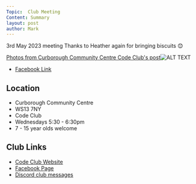 ```yaml
---
Topic:  Club Meeting
Content: Summary
layout: post
author: Mark
---
```

3rd May 2023 meeting
Thanks to Heather again for bringing biscuits  😊

[Photos from Curborough Community Centre Code Club's post](https://www.facebook.com/720665616418529/posts/746466603838430)![ALT TEXT](https://scontent.fbhx6-1.fna.fbcdn.net/v/t39.30808-6/344743618_1695603004227135_6227710091134753850_n.jpg?stp=dst-jpg_p720x720&_nc_cat=104&ccb=1-7&_nc_sid=5f2048&_nc_ohc=vefHN6aEUZwAX_DnYQV&_nc_ht=scontent.fbhx6-1.fna&edm=AKK4YLsEAAAA&oh=00_AfBvs5GCu560m-7BymVxHTiSENhEl313xpLHwsJ2kDQtow&oe=652C0C81)

* [Facebook Link](https://www.facebook.com/720665616418529/posts/746466603838430)

## Location

* Curborough Community Centre
* WS13 7NY
* Code Club
* Wednesdays 5:30 - 6:30pm
* 7 - 15 year olds welcome

## Club Links

* [Code Club Website](https://lichfield-code-club.github.io/)
* [Facebook Page](https://www.facebook.com/LichfieldCoders)
* [Discord club messages](https://discord.gg/szz6xGK)
